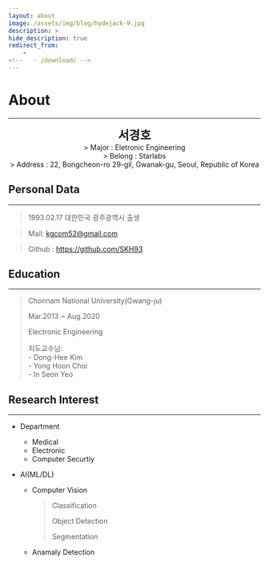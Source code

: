 ```yaml
---
layout: about
image: /assets/img/blog/hydejack-9.jpg
description: >
hide_description: true
redirect_from:
    -
<!--   - /download/ -->
---
```


# About

<!--author-->
* * *
<center>
<span style="font-size:170%; font-weight:bold">서경호<br></span>
</center>

<center> >&nbsp;Major : Eletronic Engineering <br> 
    >&nbsp;Belong : Starlabs <br> 
    >&nbsp;Address : 22, Bongcheon-ro 29-gil, Gwanak-gu, Seoul, Republic of Korea <br>
</center>

## Personal Data
---
> 1993.02.17 대한민국 광주광역시 출생

> Mail: kgcom52@gmail.com

> Github : <a href="https://github.com/SKH93">https://github.com/SKH93</a>


## Education
---
> Chonnam National University(Gwang-ju)
> 
> Mar.2013 ~ Aug.2020 
>
> Electronic Engineering
> 
> 지도교수님:<br>
    - Dong-Hee Kim<br>
    - Yong Hoon Choi<br>
    - In Seon Yeo<br>

## Research Interest
---
* Department
    + Medical
    + Electronic
    + Computer Securtiy

* AI(ML/DL)
    + Computer Vision
        > Classification
        > 
        > Object Detection
        > 
        > Segmentation
    + Anamaly Detection

